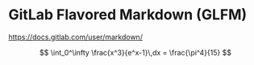 # GitLab Flavored Markdown (GLFM)
https://docs.gitlab.com/user/markdown/

$$
  \int_0^\infty \frac{x^3}{e^x-1}\,dx = \frac{\pi^4}{15}
$$
